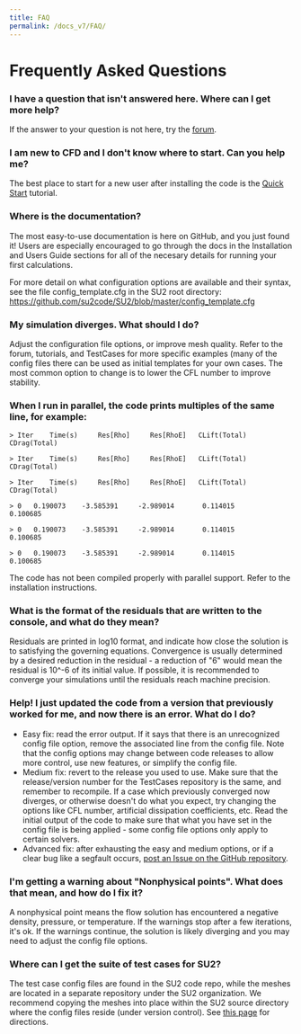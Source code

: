 ```yaml
---
title: FAQ
permalink: /docs_v7/FAQ/
---
```


# Frequently Asked Questions
### I have a question that isn't answered here. Where can I get more help?
If the answer to your question is not here, try the [forum](http://cfd-online.com/Forums/su2/).

### I am new to CFD and I don't know where to start. Can you help me?
The best place to start for a new user after installing the code is the [Quick Start](/docs_v7/Quick-Start/) tutorial. 

### Where is the documentation?
The most easy-to-use documentation is here on GitHub, and you just found it! Users are especially encouraged to go through the docs in the Installation and Users Guide sections for all of the necesary details for running your first calculations.

For more detail on what configuration options are available and their syntax, see the file config_template.cfg in the SU2 root directory: https://github.com/su2code/SU2/blob/master/config_template.cfg


### My simulation diverges. What should I do?
Adjust the configuration file options, or improve mesh quality. Refer to the forum, tutorials, and TestCases for more specific examples (many of the config files there can be used as initial templates for your own cases. The most common option to change is to lower the CFL number to improve stability.


### When I run in parallel, the code prints multiples of the same line, for example:
```
> Iter    Time(s)     Res[Rho]     Res[RhoE]   CLift(Total)   CDrag(Total)

> Iter    Time(s)     Res[Rho]     Res[RhoE]   CLift(Total)   CDrag(Total)

> Iter    Time(s)     Res[Rho]     Res[RhoE]   CLift(Total)   CDrag(Total)

> 0   0.190073    -3.585391     -2.989014       0.114015       0.100685

> 0   0.190073    -3.585391     -2.989014       0.114015       0.100685

> 0   0.190073    -3.585391     -2.989014       0.114015       0.100685
```

The code has not been compiled properly with parallel support. Refer to the installation instructions. 


### What is the format of the residuals that are written to the console, and what do they mean?
Residuals are printed in log10 format, and indicate how close the solution is to satisfying the governing equations. Convergence is usually determined by a desired reduction in the residual - a reduction of "6" would mean the residual is 10^-6 of its initial value. If possible, it is recommended to converge your simulations until the residuals reach machine precision.


### Help! I just updated the code from a version that previously worked for me, and now there is an error. What do I do?
* Easy fix: read the error output. If it says that there is an unrecognized config file option, remove the associated line from the config file. Note that the config options may change between code releases to allow more control, use new features, or simplify the config file. 
* Medium fix: revert to the release you used to use. Make sure that the release/version number for the TestCases repository is the same, and remember to recompile. If a case which previously converged now diverges, or otherwise doesn't do what you expect, try changing the options like CFL number, artificial dissipation coefficients, etc. Read the initial output of the code to make sure that what you have set in the config file is being applied - some config file options only apply to certain solvers.
* Advanced fix: after exhausting the easy and medium options, or if a clear bug like a segfault occurs, [post an Issue on the GitHub repository](https://github.com/su2code/SU2/issues). 


### I'm getting a warning about "Nonphysical points". What does that mean, and how do I fix it? 
A nonphysical point means the flow solution has encountered a negative density, pressure, or temperature. If the warnings stop after a few iterations, it's ok. If the warnings continue, the solution is likely diverging and you may need to adjust the config file options. 


### Where can I get the suite of test cases for SU2?
The test case config files are found in the SU2 code repo, while the meshes are located in a separate repository under the SU2 organization. We recommend copying the meshes into place within the SU2 source directory where the config files reside (under version control). See [this page](/docs_v7/Test-Cases/) for directions.
